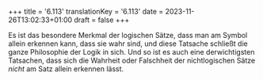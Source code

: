 +++
title = '6.113'
translationKey = '6.113'
date = 2023-11-26T13:02:33+01:00
draft = false
+++

Es ist das besondere Merkmal der logischen Sätze, dass man am Symbol allein erkennen kann, dass sie wahr sind, und diese Tatsache schließt die ganze Philosophie der Logik in sich. Und so ist es auch eine derwichtigsten Tatsachen, dass sich die Wahrheit oder Falschheit der nichtlogischen Sätze <em class="germph">nicht</em> am Satz allein erkennen lässt.
